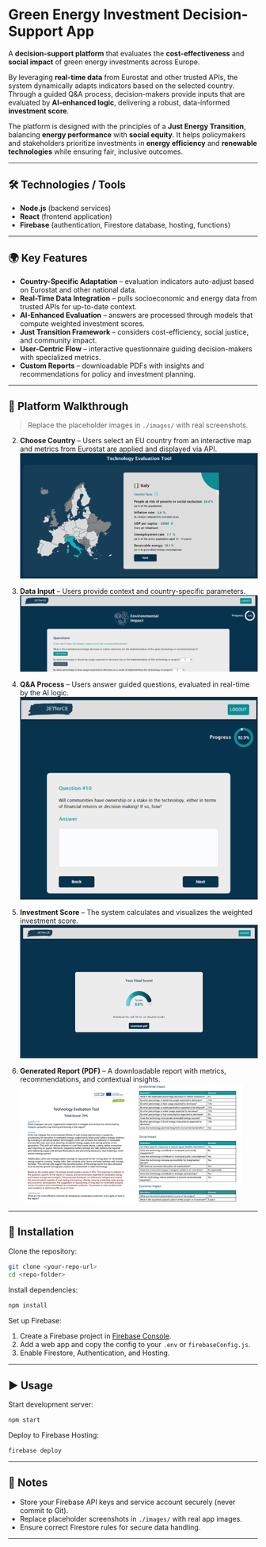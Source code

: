 # Green Energy Investment Decision-Support App

A **decision-support platform** that evaluates the **cost-effectiveness** and **social impact** of green energy investments across Europe.

By leveraging **real-time data** from Eurostat and other trusted APIs, the system dynamically adapts indicators based on the selected country. Through a guided Q\&A process, decision-makers provide inputs that are evaluated by **AI-enhanced logic**, delivering a robust, data-informed **investment score**.

The platform is designed with the principles of a **Just Energy Transition**, balancing **energy performance** with **social equity**. It helps policymakers and stakeholders prioritize investments in **energy efficiency** and **renewable technologies** while ensuring fair, inclusive outcomes.

---

## 🛠 Technologies / Tools

* **Node.js** (backend services)
* **React** (frontend application)
* **Firebase** (authentication, Firestore database, hosting, functions)

---

## 🌍 Key Features

* **Country-Specific Adaptation** – evaluation indicators auto-adjust based on Eurostat and other national data.
* **Real-Time Data Integration** – pulls socioeconomic and energy data from trusted APIs for up-to-date context.
* **AI-Enhanced Evaluation** – answers are processed through models that compute weighted investment scores.
* **Just Transition Framework** – considers cost-efficiency, social justice, and community impact.
* **User-Centric Flow** – interactive questionnaire guiding decision-makers with specialized metrics.
* **Custom Reports** – downloadable PDFs with insights and recommendations for policy and investment planning.

---

## 📸 Platform Walkthrough

> Replace the placeholder images in `./images/` with real screenshots.

2. **Choose Country** – Users select an EU country from an interactive map and metrics from Eurostat are applied and displayed via API.
   ![Data Input](./images/appphoto1.png)

2. **Data Input** – Users provide context and country-specific parameters.
   ![Data Input](./images/appphoto2.png)

3. **Q\&A Process** – Users answer guided questions, evaluated in real-time by the AI logic.
   ![Q\&A Process](./images/appphoto3.png)

4. **Investment Score** – The system calculates and visualizes the weighted investment score.
   ![Investment Score](./images/appphoto4.png)

5. **Generated Report (PDF)** – A downloadable report with metrics, recommendations, and contextual insights.
   ![Report PDF](./images/appphoto5.png)

---

## 🚀 Installation

Clone the repository:

```bash
git clone <your-repo-url>
cd <repo-folder>
```

Install dependencies:

```bash
npm install
```

Set up Firebase:

1. Create a Firebase project in [Firebase Console](https://console.firebase.google.com/).
2. Add a web app and copy the config to your `.env` or `firebaseConfig.js`.
3. Enable Firestore, Authentication, and Hosting.

---

## ▶️ Usage

Start development server:

```bash
npm start
```

Deploy to Firebase Hosting:

```bash
firebase deploy
```

---

## 📄 Notes

* Store your Firebase API keys and service account securely (never commit to Git).
* Replace placeholder screenshots in `./images/` with real app images.
* Ensure correct Firestore rules for secure data handling.

---
